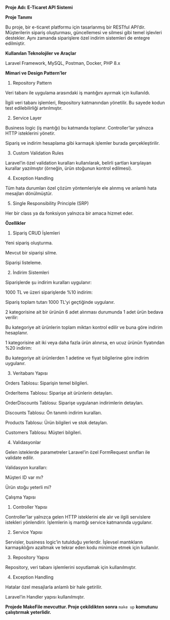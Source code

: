 **Proje Adı: E-Ticaret API Sistemi**

**Proje Tanımı**

Bu proje, bir e-ticaret platformu için tasarlanmış bir RESTful API’dir. Müşterilerin sipariş oluşturması, güncellemesi ve silmesi gibi temel işlevleri destekler. Aynı zamanda siparişlere özel indirim sistemleri de entegre edilmiştir.

**Kullanılan Teknolojiler ve Araçlar**

Laravel Framework, MySQL, Postman, Docker, PHP 8.x

**Mimari ve Design Pattern’ler**

1. Repository Pattern

Veri tabanı ile uygulama arasındaki iş mantığını ayırmak için kullanıldı.

İlgili veri tabanı işlemleri, Repository katmanından yönetilir. Bu sayede kodun test edilebilirliği artırılmıştır.

2. Service Layer

Business logic (iş mantığı) bu katmanda toplanır. Controller’lar yalnızca HTTP isteklerini yönetir.

Sipariş ve indirim hesaplama gibi karmaşık işlemler burada gerçekleştirilir.

3. Custom Validation Rules

Laravel’in özel validation kuralları kullanılarak, belirli şartları karşılayan kurallar yazılmıştır (örneğin, ürün stoğunun kontrol edilmesi).

4. Exception Handling

Tüm hata durumları özel çözüm yöntemleriyle ele alınmış ve anlamlı hata mesajları dönülmüştür.

5. Single Responsibility Principle (SRP)

Her bir class ya da fonksiyon yalnızca bir amaca hizmet eder.

**Özellikler**

1. Sipariş CRUD İşlemleri

Yeni sipariş oluşturma.

Mevcut bir siparişi silme.

Siparişi listeleme.

2. İndirim Sistemleri

Siparişlerde şu indirim kuralları uygulanır:

1000 TL ve üzeri siparişlerde %10 indirim:

Sipariş toplam tutarı 1000 TL'yi geçtiğinde uygulanır.

2 kategorisine ait bir ürünün 6 adet alınması durumunda 1 adet ürün bedava verilir:

Bu kategoriye ait ürünlerin toplam miktarı kontrol edilir ve buna göre indirim hesaplanır.

1 kategorisine ait iki veya daha fazla ürün alınırsa, en ucuz ürünün fiyatından %20 indirim:

Bu kategoriye ait ürünlerden 1 adetine ve fiyat bilgilerine göre indirim uygulanır.

3. Veritabanı Yapısı

Orders Tablosu: Siparişin temel bilgileri.

OrderItems Tablosu: Siparişe ait ürünlerin detayları.

OrderDiscounts Tablosu: Siparişe uygulanan indirimlerin detayları.

Discounts Tablosu: Ön tanımlı indirim kuralları.

Products Tablosu: Ürün bilgileri ve stok detayları.

Customers Tablosu: Müşteri bilgileri.

4. Validasyonlar

Gelen isteklerde parametreler Laravel’in özel FormRequest sınıfları ile validate edilir.

Validasyon kuralları:

Müşteri ID var mı?

Ürün stoğu yeterli mi?

Çalışma Yapısı

1. Controller Yapısı

Controller’lar yalnızca gelen HTTP isteklerini ele alır ve ilgili servislere istekleri yönlendirir. İşlemlerin iş mantığı service katmanında uygulanır.

2. Service Yapısı

Servisler, business logic’in tutulduğu yerlerdir. İşlevsel mantıkların karmaşıklığını azaltmak ve tekrar eden kodu minimize etmek için kullanılır.

3. Repository Yapısı

Repository, veri tabanı işlemlerini soyutlamak için kullanılmıştır.

4. Exception Handling

Hatalar özel mesajlarla anlamlı bir hale getirilir.

Laravel’in Handler yapısı kullanılmıştır.

**Projede MakeFile mevcuttur. Proje çekildikten sonra**
`make up`
**komutunu çalıştırmak yeterlidir.**
